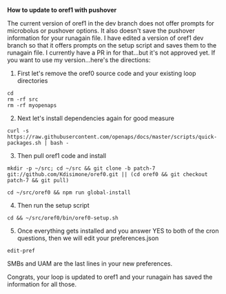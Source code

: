 **How to update to oref1 with pushover**

The current version of oref1 in the dev branch does not offer prompts for microbolus or pushover options.  It also doesn't save the pushover information for your runagain file.  I have edited a version of oref1 dev branch so that it offers prompts on the setup script and saves them to the runagain file.  I currently have a PR in for that...but it's not approved yet.  If you want to use my version...here's the directions:

1. First let's remove the oref0 source code and your existing loop directories

```
cd
rm -rf src
rm -rf myopenaps
```

2. Next let's install dependencies again for good measure

`curl -s https://raw.githubusercontent.com/openaps/docs/master/scripts/quick-packages.sh | bash -`

3. Then pull oref1 code and install

`mkdir -p ~/src; cd ~/src && git clone -b patch-7 git://github.com/Kdisimone/oref0.git || (cd oref0 && git checkout patch-7 && git pull)`

`cd ~/src/oref0 && npm run global-install`

4. Then run the setup script

`cd && ~/src/oref0/bin/oref0-setup.sh`

5. Once everything gets installed and you answer YES to both of the cron questions, then we will edit your preferences.json

`edit-pref`

SMBs and UAM are the last lines in your new preferences.


Congrats, your loop is updated to oref1 and your runagain has saved the information for all those.
